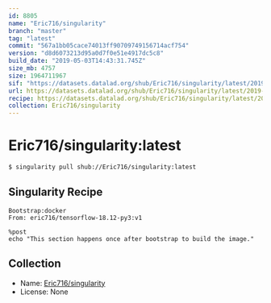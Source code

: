 ```yaml
---
id: 8805
name: "Eric716/singularity"
branch: "master"
tag: "latest"
commit: "567a1bb05cace74013ff90709749156714acf754"
version: "d8d6073213d95a0d7f0e51e4917dc5c8"
build_date: "2019-05-03T14:43:31.745Z"
size_mb: 4757
size: 1964711967
sif: "https://datasets.datalad.org/shub/Eric716/singularity/latest/2019-05-03-567a1bb0-d8d60732/d8d6073213d95a0d7f0e51e4917dc5c8.simg"
url: https://datasets.datalad.org/shub/Eric716/singularity/latest/2019-05-03-567a1bb0-d8d60732/
recipe: https://datasets.datalad.org/shub/Eric716/singularity/latest/2019-05-03-567a1bb0-d8d60732/Singularity
collection: Eric716/singularity
---
```


# Eric716/singularity:latest

```bash
$ singularity pull shub://Eric716/singularity:latest
```

## Singularity Recipe

```singularity
Bootstrap:docker
From: eric716/tensorflow-18.12-py3:v1

%post  
echo "This section happens once after bootstrap to build the image."
```

## Collection

 - Name: [Eric716/singularity](https://github.com/Eric716/singularity)
 - License: None

